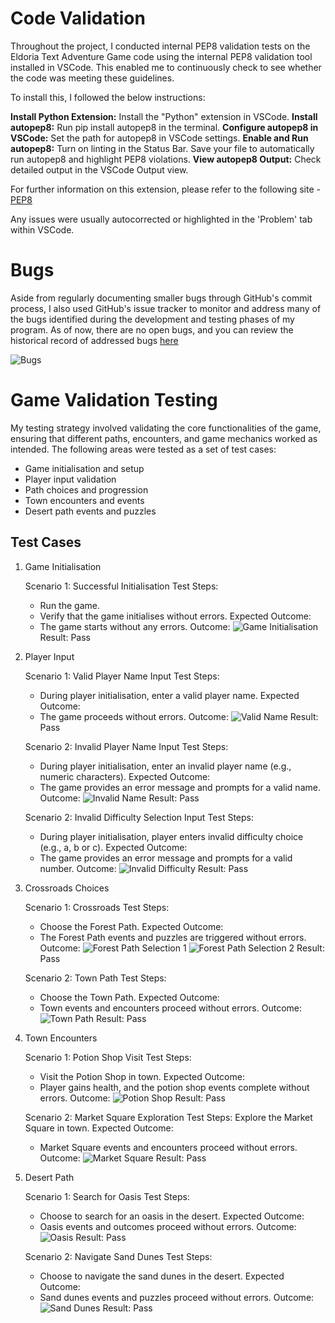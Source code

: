 # Code Validation

Throughout the project, I conducted internal PEP8 validation tests on the Eldoria Text Adventure Game code using the internal PEP8 validation tool installed in VSCode. This enabled me to continuously check to see whether the code was meeting these guidelines.

To install this, I followed the below instructions:

**Install Python Extension:**
Install the "Python" extension in VSCode.
**Install autopep8:**
Run pip install autopep8 in the terminal.
**Configure autopep8 in VSCode:**
Set the path for autopep8 in VSCode settings.
**Enable and Run autopep8:**
Turn on linting in the Status Bar.
Save your file to automatically run autopep8 and highlight PEP8 violations.
**View autopep8 Output:**
Check detailed output in the VSCode Output view.

For further information on this extension, please refer to the following site - <a href="https://eldoria-text-adventure-b67c4e715670.herokuapp.com/" target="_blank" rel="noopener">PEP8</a>

Any issues were usually autocorrected or highlighted in the 'Problem' tab within VSCode.

# Bugs

Aside from regularly documenting smaller bugs through GitHub's commit process, I also used GitHub's issue tracker to monitor and address many of the bugs identified during the development and testing phases of my program. As of now, there are no open bugs, and you can review the historical record of addressed bugs <a href="https://github.com/NickCMoore/eldoria-text-adventure/issues?q=is%3Aissue+is%3Aclosed" target="_blank" rel="noopener">here</a>

![Bugs](assets/images/bugs.png)

# Game Validation Testing

My testing strategy involved validating the core functionalities of the game, ensuring that different paths, encounters, and game mechanics worked as intended. The following areas were tested as a set of test cases:

- Game initialisation and setup
- Player input validation
- Path choices and progression
- Town encounters and events
- Desert path events and puzzles

## Test Cases

1. Game Initialisation

    Scenario 1: Successful Initialisation
    Test Steps:
    - Run the game.
    - Verify that the game initialises without errors.
    Expected Outcome:
    - The game starts without any errors.
    Outcome:
    ![Game Initialisation](assets/images/initialisation.png)
    Result: Pass

2. Player Input

    Scenario 1: Valid Player Name Input
    Test Steps:
    - During player initialisation, enter a valid player name.
    Expected Outcome:
    - The game proceeds without errors.
    Outcome:
    ![Valid Name](assets/images/valid_name.png)
    Result: Pass

    Scenario 2: Invalid Player Name Input
    Test Steps:
    - During player initialisation, enter an invalid player name (e.g., numeric characters).
    Expected Outcome:
    - The game provides an error message and prompts for a valid name.
    Outcome:
    ![Invalid Name](assets/images/invalid_name.png)
    Result: Pass

    Scenario 2: Invalid Difficulty Selection Input
    Test Steps:
    - During player initialisation, player enters invalid difficulty choice (e.g., a, b or c).
    Expected Outcome:
    - The game provides an error message and prompts for a valid number.
    Outcome:
    ![Invalid Difficulty](assets/images/invalid_difficulty.png)
    Result: Pass

3. Crossroads Choices

    Scenario 1: Crossroads
    Test Steps:
    - Choose the Forest Path.
    Expected Outcome:
    - The Forest Path events and puzzles are triggered without errors.
    Outcome:
    ![Forest Path Selection 1](assets/images/forest_path_selection1.png)
    ![Forest Path Selection 2](assets/images/forest_path_selection2.png)
    Result: Pass

    Scenario 2: Town Path
    Test Steps:
    - Choose the Town Path.
    Expected Outcome:
    - Town events and encounters proceed without errors.
    Outcome:
    ![Town Path](assets/images/town_path.png)
    Result: Pass

4. Town Encounters

    Scenario 1: Potion Shop Visit
    Test Steps:
    - Visit the Potion Shop in town.
    Expected Outcome:
    - Player gains health, and the potion shop events complete without errors.
    Outcome:
    ![Potion Shop](assets/images/potion_shop.png)
    Result: Pass

    Scenario 2: Market Square Exploration
    Test Steps:
    Explore the Market Square in town.
    Expected Outcome:
    - Market Square events and encounters proceed without errors.
    Outcome:
    ![Market Square](assets/images/market.png)
    Result: Pass

5. Desert Path

    Scenario 1: Search for Oasis
    Test Steps:
    - Choose to search for an oasis in the desert.
    Expected Outcome:
    - Oasis events and outcomes proceed without errors.
    Outcome:
    ![Oasis](assets/images/oasis.png)
    Result: Pass

    Scenario 2: Navigate Sand Dunes
    Test Steps:
    - Choose to navigate the sand dunes in the desert.
    Expected Outcome:
    - Sand dunes events and puzzles proceed without errors.
    Outcome:
    ![Sand Dunes](assets/images/dunes.png)
    Result: Pass
